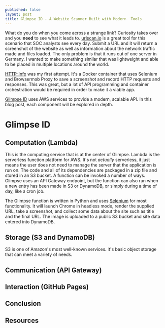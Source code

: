 ```yaml
---
published: false
layout: post
title: Glimpse ID - A Website Scanner Built with Modern  Tools
---
```

What do you do when you come across a strange link? Curiosity takes over and you **need** to see what it leads to. [urlscan.io](https://urlscan.io) is a great tool for this scenario that SOC analysts see every day. Submit a URL and it will return a screenshot of the website as well as information about the network traffic made and files loaded. The only problem is that it runs out of one server in Germany. I wanted to make something similar that was lightweight and able to be placed in multiple locations around the world.

[HTTP-Info](https://github.com/becksteadn/HTTP-Info) was my first attempt. It's a Docker container that uses Selenium and Browsermob Proxy to save a screenshot and record HTTP requests and responses. This was great, but a lot of API programming and container orchestration would be required in order to make it a viable app.

[Glimpse ID](https://glimpseid.com) uses AWS services to provide a modern, scalable API. In this blog post, each component will be explored in depth.

# Glimpse ID

## Computation (Lambda)

This is the computing service that is at the center of Glimpse. Lambda is the serverless function platform for AWS. It's not _actually_ serverless, it just means the user does not need to manage the server that the application is run on. The code and all of its dependencies are packaged in a zip file and stored in an S3 bucket. A function can be invoked a number of ways. Glimpse uses an API Gateway endpoint, but the function can also run when a new entry has been made in S3 or DynamoDB, or simply during a time of day, like a cron job.

The Glimpse function is written in Python and uses [Selenium](https://www.seleniumhq.org/) for most functionality. It will launch Chrome in headless mode, render the supplied URL, take a screenshot, and collect some data about the site such as title and the final URL. The image is uploaded to a public S3 bucket and site data entered into DynamoDB.

## Storage (S3 and DynamoDB)

S3 is one of Amazon's most well-known services. It's basic object storage that can meet a variety of needs.

## Communication (API Gateway)

## Interaction (GitHub Pages)

## Conclusion

## Resources
